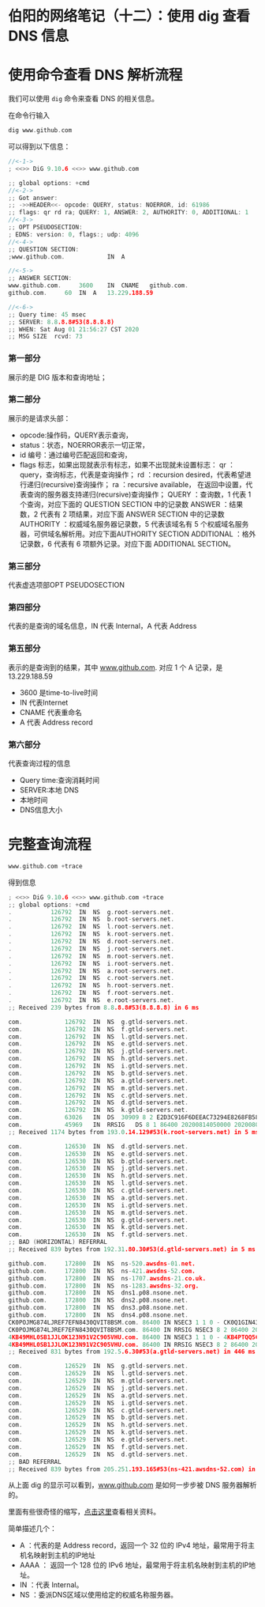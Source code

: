 # 伯阳的网络笔记（十二）：使用 dig 查看 DNS 信息

# 使用命令查看 DNS 解析流程

我们可以使用 `dig` 命令来查看 DNS 的相关信息。

在命令行输入 
```C++
dig www.github.com 
```
可以得到以下信息：
```C++
//<-1->
; <<>> DiG 9.10.6 <<>> www.github.com

;; global options: +cmd
//<-2->
;; Got answer:
;; ->>HEADER<<- opcode: QUERY, status: NOERROR, id: 61986
;; flags: qr rd ra; QUERY: 1, ANSWER: 2, AUTHORITY: 0, ADDITIONAL: 1
//<-3->
;; OPT PSEUDOSECTION:
; EDNS: version: 0, flags:; udp: 4096
//<-4->
;; QUESTION SECTION:
;www.github.com.			IN	A

//<-5->
;; ANSWER SECTION:
www.github.com.		3600	IN	CNAME	github.com.
github.com.		60	IN	A	13.229.188.59

//<-6->
;; Query time: 45 msec
;; SERVER: 8.8.8.8#53(8.8.8.8)
;; WHEN: Sat Aug 01 21:56:27 CST 2020
;; MSG SIZE  rcvd: 73
```
###  第一部分
展示的是 DIG 版本和查询地址；
### 第二部分
展示的是请求头部：
* opcode:操作码，QUERY表示查询，
* status：状态，NOERROR表示一切正常，
* id 编号：通过编号匹配返回和查询，
* flags 标志，如果出现就表示有标志，如果不出现就未设置标志：
    qr ： query，查询标志，代表是查询操作；
    rd ：recursion desired，代表希望进行递归(recursive)查询操作；
    ra ：recursive available， 在返回中设置，代表查询的服务器支持递归(recursive)查询操作；
    QUERY ：查询数，1 代表 1 个查询，对应下面的 QUESTION SECTION 中的记录数
    ANSWER ：结果数，2 代表有 2 项结果，对应下面 ANSWER SECTION 中的记录数
    AUTHORITY ：权威域名服务器记录数，5 代表该域名有 5 个权威域名服务器，可供域名解析用。对应下面AUTHORITY SECTION
    ADDITIONAL ：格外记录数，6 代表有 6 项额外记录。对应下面 ADDITIONAL SECTION。

### 第三部分

代表虚选项部OPT PSEUDOSECTION

### 第四部分
代表的是查询的域名信息，IN 代表 Internal，A 代表 Address

### 第五部分
表示的是查询到的结果，其中 www.github.com. 对应 1 个 A 记录，是13.229.188.59
* 3600 是time-to-live时间
* IN 代表Internet
*   CNAME 代表重命名
*   A 代表 Address record
### 第六部分
代表查询过程的信息
* Query time:查询消耗时间
* SERVER:本地 DNS
* 本地时间
* DNS信息大小

# 完整查询流程
```C++
www.github.com +trace
```

得到信息
```C++
; <<>> DiG 9.10.6 <<>> www.github.com +trace
;; global options: +cmd
.			126792	IN	NS	g.root-servers.net.
.			126792	IN	NS	b.root-servers.net.
.			126792	IN	NS	l.root-servers.net.
.			126792	IN	NS	k.root-servers.net.
.			126792	IN	NS	d.root-servers.net.
.			126792	IN	NS	j.root-servers.net.
.			126792	IN	NS	m.root-servers.net.
.			126792	IN	NS	i.root-servers.net.
.			126792	IN	NS	a.root-servers.net.
.			126792	IN	NS	c.root-servers.net.
.			126792	IN	NS	h.root-servers.net.
.			126792	IN	NS	f.root-servers.net.
.			126792	IN	NS	e.root-servers.net.
;; Received 239 bytes from 8.8.8.8#53(8.8.8.8) in 6 ms

com.			126792	IN	NS	g.gtld-servers.net.
com.			126792	IN	NS	f.gtld-servers.net.
com.			126792	IN	NS	l.gtld-servers.net.
com.			126792	IN	NS	e.gtld-servers.net.
com.			126792	IN	NS	j.gtld-servers.net.
com.			126792	IN	NS	h.gtld-servers.net.
com.			126792	IN	NS	i.gtld-servers.net.
com.			126792	IN	NS	b.gtld-servers.net.
com.			126792	IN	NS	a.gtld-servers.net.
com.			126792	IN	NS	m.gtld-servers.net.
com.			126792	IN	NS	c.gtld-servers.net.
com.			126792	IN	NS	d.gtld-servers.net.
com.			126792	IN	NS	k.gtld-servers.net.
com.			63026	IN	DS	30909 8 2 E2D3C916F6DEEAC73294E8268FB5885044A833FC5459588F4A9184CF C41A5766
com.			45969	IN	RRSIG	DS 8 1 86400 20200814050000 20200801040000 46594 . bIsk+4eExLTSmxwYK6YpHK86NNyDeMDL+ABquZoS0D8s8gu/pC8ZZZOp nxWkv+6e4SmylLIPSws8Wl8AYgsBoZLEPQ36mbjV9+AC6EDEybwPz5z3 07iYSPxTiLPIYGTcVSZVrLzVHLwydhdg1TWCs8OkIZy069NyRQiy6Bgu sD9zVo+PvJx4+nMDErrRAwr0TH9WiXRyBbyrC9+d0Yswfgs8NFSSmqvd JYs4TUuZKu9bh5CqCHgGh3XhpBDU92zYYtzjDt6ZmXQUPvZw7ml77LHx kxriz6jgbAq8jyIinjA06l9ABnJeqI/e6NOT3rCydyfnkmlU0SHq71K7 TK+X9A==
;; Received 1174 bytes from 193.0.14.129#53(k.root-servers.net) in 5 ms

com.			126530	IN	NS	d.gtld-servers.net.
com.			126530	IN	NS	e.gtld-servers.net.
com.			126530	IN	NS	b.gtld-servers.net.
com.			126530	IN	NS	j.gtld-servers.net.
com.			126530	IN	NS	h.gtld-servers.net.
com.			126530	IN	NS	l.gtld-servers.net.
com.			126530	IN	NS	c.gtld-servers.net.
com.			126530	IN	NS	a.gtld-servers.net.
com.			126530	IN	NS	i.gtld-servers.net.
com.			126530	IN	NS	m.gtld-servers.net.
com.			126530	IN	NS	g.gtld-servers.net.
com.			126530	IN	NS	k.gtld-servers.net.
com.			126530	IN	NS	f.gtld-servers.net.
;; BAD (HORIZONTAL) REFERRAL
;; Received 839 bytes from 192.31.80.30#53(d.gtld-servers.net) in 5 ms

github.com.		172800	IN	NS	ns-520.awsdns-01.net.
github.com.		172800	IN	NS	ns-421.awsdns-52.com.
github.com.		172800	IN	NS	ns-1707.awsdns-21.co.uk.
github.com.		172800	IN	NS	ns-1283.awsdns-32.org.
github.com.		172800	IN	NS	dns1.p08.nsone.net.
github.com.		172800	IN	NS	dns2.p08.nsone.net.
github.com.		172800	IN	NS	dns3.p08.nsone.net.
github.com.		172800	IN	NS	dns4.p08.nsone.net.
CK0POJMG874LJREF7EFN8430QVIT8BSM.com. 86400 IN NSEC3 1 1 0 - CK0Q1GIN43N1ARRC9OSM6QPQR81H5M9A  NS SOA RRSIG DNSKEY NSEC3PARAM
CK0POJMG874LJREF7EFN8430QVIT8BSM.com. 86400 IN RRSIG NSEC3 8 2 86400 20200805044132 20200729033132 24966 com. zEeq78KosYP8aknqJ7awEK1nwkjOSgg6ytKEShYUyWBh9gSlKggUPp87 tMDYY5Gu6HEyLgIfi0ELomawlIsxrbw49ZozaA1iWpR0MQNyachC6Bui VMHHa8mPbpME4S5QRMjGJ8hQhfczPmJqSFd0wtJtjnSx3KsYaLOMds/j 4egehaP/oL0AIqYrETFIN4c5jTviKxRWL5QZ8iB7/oClxQ==
4KB49MHL0SB1JJLOK123N91V2C905VHU.com. 86400 IN NSEC3 1 1 0 - 4KB4PTQQ5CTA7POCTGM7RUFC8B1RKTEU  NS DS RRSIG
4KB49MHL0SB1JJLOK123N91V2C905VHU.com. 86400 IN RRSIG NSEC3 8 2 86400 20200808044611 20200801033611 24966 com. zwah/Dpwp2ds2XJcqVnUM4cYEcuNrTA6yh/810nURFDw8BgFoTsvlpF1 3ZYyi74+oC+FBRtPHkCCAeoXcK/lXRGQ3h1Rvauh36++kUpbVCnaPzXz ZwSyYjIph11H1GbnH/uXW4f0OxoUf7P6ahISITvYcyJPRdwfgO9bgR/E 7F2htyJVrgpys7o/2DqGfiYEejUajpT8iX0+L6fWKKGBgA==
;; Received 831 bytes from 192.5.6.30#53(a.gtld-servers.net) in 446 ms

com.			126529	IN	NS	g.gtld-servers.net.
com.			126529	IN	NS	l.gtld-servers.net.
com.			126529	IN	NS	m.gtld-servers.net.
com.			126529	IN	NS	j.gtld-servers.net.
com.			126529	IN	NS	a.gtld-servers.net.
com.			126529	IN	NS	i.gtld-servers.net.
com.			126529	IN	NS	c.gtld-servers.net.
com.			126529	IN	NS	b.gtld-servers.net.
com.			126529	IN	NS	h.gtld-servers.net.
com.			126529	IN	NS	k.gtld-servers.net.
com.			126529	IN	NS	e.gtld-servers.net.
com.			126529	IN	NS	f.gtld-servers.net.
com.			126529	IN	NS	d.gtld-servers.net.
;; BAD REFERRAL
;; Received 839 bytes from 205.251.193.165#53(ns-421.awsdns-52.com) in 6 ms
```

从上面 dig 的显示可以看到，www.github.com 是如何一步步被 DNS 服务器解析的。

里面有些很奇怪的缩写，[点击这里](https://en.wikipedia.org/wiki/List_of_DNS_record_types)查看相关资料。

简单描述几个：
* A ：代表的是 Address record，返回一个 32 位的 IPv4 地址，最常用于将主机名映射到主机的IP地址
* AAAA ： 返回一个 128 位的 IPv6 地址，最常用于将主机名映射到主机的IP地址。
* IN ：代表 Internal。
* NS ：委派DNS区域以使用给定的权威名称服务器。

